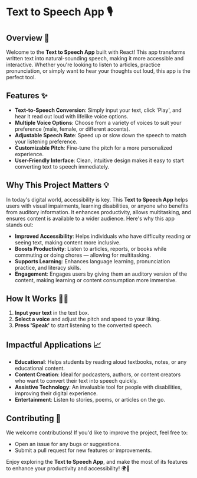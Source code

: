 # Text to Speech App 🎙️

## Overview 🌟
Welcome to the **Text to Speech App** built with React! This app transforms written text into natural-sounding speech, making it more accessible and interactive. Whether you're looking to listen to articles, practice pronunciation, or simply want to hear your thoughts out loud, this app is the perfect tool.

## Features ✨
- **Text-to-Speech Conversion**: Simply input your text, click 'Play', and hear it read out loud with lifelike voice options.
- **Multiple Voice Options**: Choose from a variety of voices to suit your preference (male, female, or different accents).
- **Adjustable Speech Rate**: Speed up or slow down the speech to match your listening preference.
- **Customizable Pitch**: Fine-tune the pitch for a more personalized experience.
- **User-Friendly Interface**: Clean, intuitive design makes it easy to start converting text to speech immediately.

## Why This Project Matters 💡
In today's digital world, accessibility is key. This **Text to Speech App** helps users with visual impairments, learning disabilities, or anyone who benefits from auditory information. It enhances productivity, allows multitasking, and ensures content is available to a wider audience. Here's why this app stands out:

- **Improved Accessibility**: Helps individuals who have difficulty reading or seeing text, making content more inclusive.
- **Boosts Productivity**: Listen to articles, reports, or books while commuting or doing chores — allowing for multitasking.
- **Supports Learning**: Enhances language learning, pronunciation practice, and literacy skills.
- **Engagement**: Engages users by giving them an auditory version of the content, making learning or content consumption more immersive.

## How It Works 🧑‍💻
1. **Input your text** in the text box.
2. **Select a voice** and adjust the pitch and speed to your liking.
3. **Press 'Speak'** to start listening to the converted speech.

## Impactful Applications 📈
- **Educational**: Helps students by reading aloud textbooks, notes, or any educational content.
- **Content Creation**: Ideal for podcasters, authors, or content creators who want to convert their text into speech quickly.
- **Assistive Technology**: An invaluable tool for people with disabilities, improving their digital experience.
- **Entertainment**: Listen to stories, poems, or articles on the go.

## Contributing 🤝
We welcome contributions! If you'd like to improve the project, feel free to:
- Open an issue for any bugs or suggestions.
- Submit a pull request for new features or improvements.

Enjoy exploring the **Text to Speech App**, and make the most of its features to enhance your productivity and accessibility! 🌍💬


